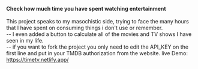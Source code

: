 **Check how much time you have spent watching entertainment** \
\
This project speaks to my masochistic side, trying to face the many hours that I have spent on consuming things i don't use or remember. \
-- I even added a button to calculate all of the movies and TV shows I have seen in my life. \
-- if you want to fork the project you only need to edit the API_KEY on the first line and put in your TMDB authorization from the website.
live Demo: https://timetv.netlify.app/
